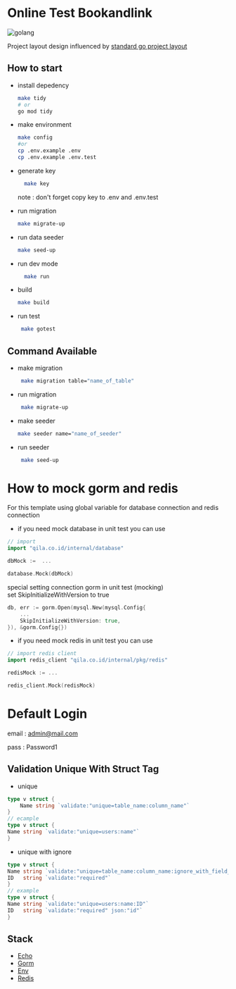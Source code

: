 # Online Test Bookandlink
![golang](https://upload.wikimedia.org/wikipedia/commons/thumb/0/05/Go_Logo_Blue.svg/1200px-Go_Logo_Blue.svg.png)

Project layout design influenced by [standard go project layout](https://github.com/golang-standards/project-layout)
## How to start

- install depedency
  ```bash
  make tidy
  # or
  go mod tidy
  ```
- make environment 
  ```bash
  make config
  #or
  cp .env.example .env
  cp .env.example .env.test
  ```


- generate key
  ```bash
    make key
  ```
  note : don't forget copy key to .env and .env.test


- run migration
  ```bash
  make migrate-up
  ```

- run data seeder
  ```bash
  make seed-up 
  ```

- run dev mode
  ```bash
    make run
  ```
- build
  ```bash
  make build
  ```

- run test
  ```bash
   make gotest
  ```

## Command Available
- make migration
  ```bash
   make migration table="name_of_table"
  ```
  
- run migration
  ```bash
   make migrate-up
  ```

- make seeder
   ```bash
   make seeder name="name_of_seeder"
  ```
- run seeder
  ```bash
   make seed-up
  ```
  
# How to mock gorm and redis
For this template using global variable for database connection and redis connection 
  - if you need mock database in unit test you can use
 ```go
// import
import "qila.co.id/internal/database"

dbMock :=  ...

database.Mock(dbMock)
```  
special setting connection gorm in unit test (mocking) <br>
set SkipInitializeWithVersion to true 
```go
db, err := gorm.Open(mysql.New(mysql.Config{
    ...
    SkipInitializeWithVersion: true,
}), &gorm.Config{})
```

- if you need mock redis in unit test you can use
```go
// import redis client
import redis_client "qila.co.id/internal/pkg/redis"

redisMock := ...

redis_client.Mock(redisMock)
```

# Default Login
email : admin@mail.com

pass : Password1

## Validation Unique With Struct Tag
- unique
```go
type v struct {
	Name string `validate:"unique=table_name:column_name"`
}
// ecample
type v struct {
Name string `validate:"unique=users:name"`
}
```
- unique with ignore
```go
type v struct {
Name string `validate:"unique=table_name:column_name:ignore_with_field_name"`
ID   string `validate:"required"`
}
// example
type v struct {
Name string `validate:"unique=users:name:ID"`
ID   string `validate:"required" json:"id"`
}
```
## Stack 
- [Echo](https://echo.labstack.com)
- [Gorm](https://gorm.io)
- [Env](https://github.com/spf13/viper)
- [Redis](https://github.com/redis/go-redis)

